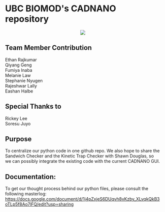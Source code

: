 # UBC BIOMOD's CADNANO repository
<p align="center">
<img src="https://user-images.githubusercontent.com/61441923/162942506-541854b0-2b55-437b-8d8c-7ad454fa6090.png">
</p>


## Team Member Contribution
Ethan Rajkumar \
Qiyang Geng \
Fumiya Inaba \
Melanie Law \
Stephanie Nyugen \
Rajeshwar Lally \
Eashan Halbe 

## Special Thanks to
Rickey Lee  \
Soresu Juyo 

## Purpose
To centralize our python code in one github repo. We also hope to share the Sandwich Checker and the Kinetic Trap Checker with Shawn Douglas, so we can possibly integrate the existing code with the current CADNANO GUI. 

## Documentation: 
To get our thought process behind our python files, please consult the following masterlog: 
https://docs.google.com/document/d/1j4pZxjeS6DUqvh8vKzby_XLvqkQkB3oTLp5f8Ao7lFQ/edit?usp=sharing


